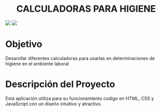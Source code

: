 <h1 align="center"> CALCULADORAS PARA HIGIENE</h1>
<p align="left">
   <img src="https://img.shields.io/badge/STATUS-EN DESARROLLO-blue">
   <img src="https://img.shields.io/badge/VERSI%C3%93N-1.2.0-blue">
</p>

# Objetivo
  Desarollar diferentes calculadoras para usarlas en determinaciones de higiene en el ambiente laboral


# Descripción del Proyecto
  Esta aplicación utiliza para su funcionamiento codigo en HTML, CSS y JavaScript con un diseño intuitivo y atractivo.
